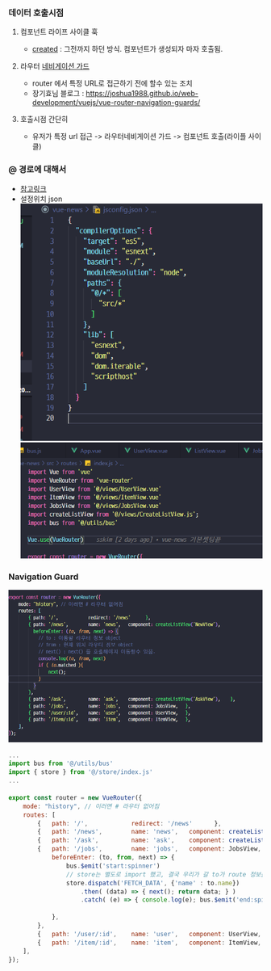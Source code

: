 ### 데이터 호출시점

1. 컴포넌트 라이프 사이클 훅
   - [created](https://vuejs.org/api/options-lifecycle.html#created) : 그전까지 하던 방식. 컴포넌트가 생성되자 마자 호출됨.
2. 라우터 [네비게이션 가드](https://router.vuejs.org/guide/advanced/navigation-guards.html)
    - router 에서 특정 URL로 접근하기 전에 할수 있는 조치
    - 장기효님 블로그 : https://joshua1988.github.io/web-development/vuejs/vue-router-navigation-guards/

3. 호출시점 간단히
   - 유저가 특정 url 접근 -> 라우터네비게이션 가드 -> 컴포넌트 호출(라이플 사이클)

### @ 경로에 대해서

- [참고링크](https://mikkeller.tistory.com/26)
- 설정위치 json
![](assets/2022-11-10-13-09-56.png)
![](assets/2022-11-10-13-10-42.png)

### Navigation Guard
![](assets/2022-11-10-13-04-46.png)
```javascript
...
import bus from '@/utils/bus'
import { store } from '@/store/index.js'
...

export const router = new VueRouter({
    mode: "history", // 이러면 # 라우터 없어짐
    routes: [
        {   path: '/',            redirect: '/news'      },
        {   path: '/news',        name: 'news',   component: createListView('NewView'),    },
        {   path: '/ask',         name: 'ask',    component: createListView('AskView'),    },
        {   path: '/jobs',        name: 'jobs',   component: JobsView,  
            beforeEnter: (to, from, next) => {
                bus.$emit('start:spinner')
                // store는 별도로 import 했고, 결국 우리가 갈 to가 route 정보를 가지고 있으니까 거기서 가져옴
                store.dispatch('FETCH_DATA', {'name' : to.name})
                    .then( (data) => { next(); return data; } )
                    .catch( (e) => { console.log(e); bus.$emit('end:spinner'); } );

            },
        },
        {   path: '/user/:id',    name: 'user',   component: UserView,   },
        {   path: '/item/:id',    name: 'item',   component: ItemView,   },
    ],
});

```